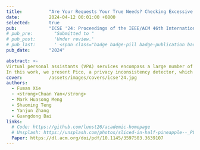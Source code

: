 ```yaml
---
title:          "Are Your Requests Your True Needs? Checking Excessive Data Collection in VPA App"
date:           2024-04-12 00:01:00 +0800
selected:       true
pub:            "ICSE '24: Proceedings of the IEEE/ACM 46th International Conference on Software Engineering"
# pub_pre:        "Submitted to "
# pub_post:       'Under review.'
# pub_last:       ' <span class="badge badge-pill badge-publication badge-success">Spotlight</span>'
pub_date:       "2024"

abstract: >-
Virtual personal assistants (VPA) services encompass a large number of third-party applications (or apps) to enrich their functionalities. These apps have been well examined to scrutinize their data collection behaviors against their declared privacy policies. Nonetheless, it is often overlooked that most users tend to ignore privacy policies at the installation time. Dishonest developers thus can exploit this situation by embedding excessive declarations to cover their data collection behaviors during compliance auditing.
In this work, we present Pico, a privacy inconsistency detector, which checks the VPA app's privacy compliance by analyzing (in)consistency between data requested and data essential for its functionality. Pico understands the app's functionality topics from its publicly available textual data, and leverages advanced GPT-based language models to address domain-specific challenges. Based on the counterparts with similar functionality, suspicious data collection can be detected through the lens of anomaly detection. We apply Pico to understand the status quo of data-functionality compliance among all 65,195 skills in the Alexa app store. Our study reveals that 21.7% of the analyzed skills exhibit suspicious data collection, including Top 10 popular Alexa skills that pose threats to 54,116 users. These findings should raise an alert to both developers and users, in the compliance with the purpose limitation principle in data regulations.
cover:          /assets/images/covers/icse'24.jpg
authors:
  - Fuman Xie
  - <strong>Chuan Yan</strong>
  - Mark Huasong Meng
  - Shaoming Teng
  - Yanjun Zhang
  - Guangdong Bai
links:
  # Code: https://github.com/luost26/academic-homepage
  # Unsplash: https://unsplash.com/photos/sliced-in-half-pineapple--_PLJZmHZzk
  Paper: https://dl.acm.org/doi/pdf/10.1145/3597503.3639107
---
```

